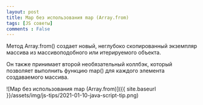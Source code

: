 ```yaml
---
layout: post
title: Map без использования map (Array.from)
tags: [JS советы]
comments : False
---
```


Метод Array.from() создает новый, неглубоко скопированный экземпляр массива из массивоподобного или итерируемого объекта.

Он также принимает второй необязательный коллбэк, который позволяет выполнить функцию map() для каждого элемента создаваемого массива.

![Map без использования map (Array.from)]({{ site.baseurl }}/assets/img/js-tips/2021-01-10-java-script-tip.png)

